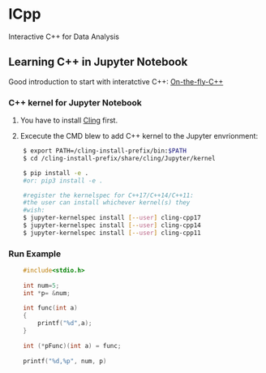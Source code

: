 # ICpp
Interactive C++ for Data Analysis

## Learning C++ in Jupyter Notebook 

Good introduction to start with interatctive C++: [On-the-fly-C++](http://blog.coldflake.com/posts/On-the-fly-C++/)

### C++ kernel for Jupyter Notebook

1. You have to install [Cling](https://github.com/root-project/cling)  first.

2. Excecute the CMD blew to add C++ kernel to the Jupyter envrionment:

```bash
    $ export PATH=/cling-install-prefix/bin:$PATH
    $ cd /cling-install-prefix/share/cling/Jupyter/kernel

    $ pip install -e .
    #or: pip3 install -e .

    #register the kernelspec for C++17/C++14/C++11:
    #the user can install whichever kernel(s) they
    #wish:
    $ jupyter-kernelspec install [--user] cling-cpp17
    $ jupyter-kernelspec install [--user] cling-cpp14
    $ jupyter-kernelspec install [--user] cling-cpp11
```

### Run Example


```cpp
    #include<stdio.h>
    
    int num=5;
    int *p= &num;
    
    int func(int a) 
    {
        printf("%d",a);
    }
    
    int (*pFunc)(int a) = func;
    
    printf("%d,%p", num, p)
```
